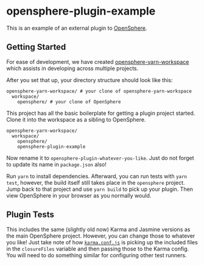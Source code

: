 # opensphere-plugin-example

This is an example of an external plugin to [OpenSphere](https://github.com/ngageoint/opensphere). 

## Getting Started

For ease of development, we have created [opensphere-yarn-workspace](https://github.com/ngageoint/opensphere-yarn-workspace) which assists in developing across multiple projects.

After you set that up, your directory structure should look like this:
```
opensphere-yarn-workspace/ # your clone of opensphere-yarn-workspace
  workspace/
    opensphere/ # your clone of OpenSphere
```

This project has all the basic boilerplate for getting a plugin project started. Clone it into the workspace as a sibling to OpenSphere.

```
opensphere-yarn-workspace/
  workspace/
    opensphere/
    opensphere-plugin-example
```

Now rename it to `opensphere-plugin-whatever-you-like`. Just do not forget to update its name in `package.json` also! 

Run `yarn` to install dependencies. Afterward, you can run tests with `yarn test`, however, the build itself still takes place in the `opensphere` project. Jump back to that project and use `yarn build` to pick up your plugin. Then view OpenSphere in your browser as you normally would.

## Plugin Tests

This includes the same (slightly old now) Karma and Jasmine versions as the main OpenSphere project. However, you can change those to whatever you like! Just take note of how [`karma.conf.js`](https://github.com/ngageoint/opensphere-plugin-example/blob/master/karma.conf.js) is picking up the included files in the `closureFiles` variable and then passing those to the Karma config. You will need to do something similar for configuring other test runners.
